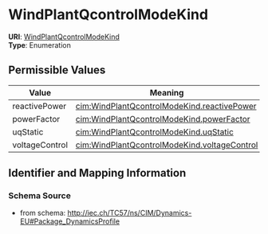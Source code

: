 # WindPlantQcontrolModeKind



**URI**: [WindPlantQcontrolModeKind](WindPlantQcontrolModeKind)<br />
**Type**: Enumeration

## Permissible Values

| Value | Meaning | Description |
| --- | --- | --- |
| reactivePower | [cim:WindPlantQcontrolModeKind.reactivePower](http://iec.ch/TC57/CIM100#WindPlantQcontrolModeKind.reactivePower) |  |
| powerFactor | [cim:WindPlantQcontrolModeKind.powerFactor](http://iec.ch/TC57/CIM100#WindPlantQcontrolModeKind.powerFactor) |  |
| uqStatic | [cim:WindPlantQcontrolModeKind.uqStatic](http://iec.ch/TC57/CIM100#WindPlantQcontrolModeKind.uqStatic) |  |
| voltageControl | [cim:WindPlantQcontrolModeKind.voltageControl](http://iec.ch/TC57/CIM100#WindPlantQcontrolModeKind.voltageControl) |  |








## Identifier and Mapping Information







### Schema Source


* from schema: http://iec.ch/TC57/ns/CIM/Dynamics-EU#Package_DynamicsProfile




